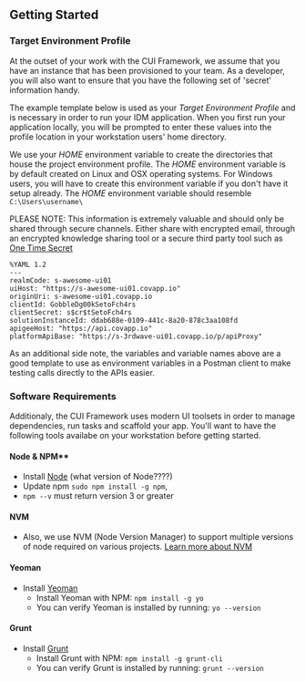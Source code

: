 ## **Getting Started**

### Target Environment Profile

At the outset of your work with the CUI Framework, we assume that you have an instance that has been provisioned to your team. As a developer, you will also want to ensure that you have the following set of 'secret' information handy.

The example template below is used as your *Target Environment Profile* and is necessary in order to run your IDM application. When you first run your application locally, you will be prompted to enter these values into the profile location in your workstation users' home directory.

We use your *HOME* environment variable to create the directories that house the project environment profile. The *HOME* environment variable is by default created on Linux and OSX operating systems. For Windows users, you will have to create this environment variable if you don't have it setup already. The *HOME* environment variable should resemble `C:\Users\username\`

PLEASE NOTE:  This information is extremely valuable and should only be shared through secure channels.  Either share with encrypted email, through an encrypted knowledge sharing tool or a secure third party tool such as [One Time Secret](https://onetimesecret.com)

```
%YAML 1.2
---
realmCode: s-awesome-ui01
uiHost: "https://s-awesome-ui01.covapp.io"
originUri: s-awesome-ui01.covapp.io
clientId: GobbleDg00kSetoFch4rs
clientSecret: s$cr$tSetoFch4rs
solutionInstanceId: ddab688e-0109-441c-8a20-878c3aa108fd
apigeeHost: "https://api.covapp.io"
platformApiBase: "https://s-3rdwave-ui01.covapp.io/p/apiProxy"
```

As an additional side note, the variables and variable names above are a good template to use as environment variables in a Postman client to make testing calls directly to the APIs easier.

### **Software Requirements**

Additionaly, the CUI Framework uses modern UI toolsets in order to manage dependencies, run tasks and scaffold your app.  You'll want to have the following tools availabe on your workstation before getting started.

#### Node & NPM**

* Install [Node](https://nodejs.org/en/)  (what version of Node????)
* Update npm `sudo npm install -g npm`,
* `npm --v` must return version 3 or greater

#### NVM
* Also, we use NVM (Node Version Manager) to support multiple versions of node required on various projects. [Learn more about NVM](https://github.com/creationix/nvm/blob/master/README.markdown)


#### Yeoman

* Install [Yeoman](http://yeoman.io/)
  * Install Yeoman with NPM: `npm install -g yo`
  * You can verify Yeoman is installed by running: `yo --version`


#### Grunt

* Install [Grunt](http://gruntjs.com/)
  * Install Grunt with NPM: `npm install -g grunt-cli`
  * You can verify Grunt is installed by running: `grunt --version`


